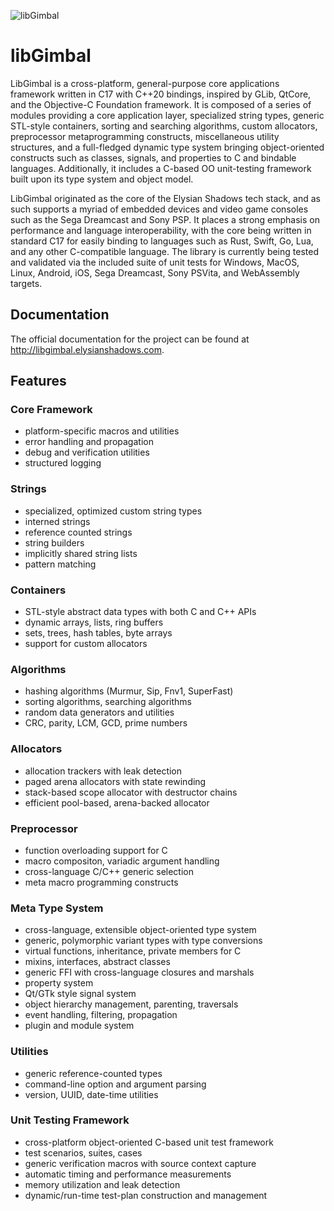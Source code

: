 <p align="left"><img src="http://libgimbal.elysianshadows.com/libgimbal_icon.png" alt="libGimbal">

# libGimbal #
LibGimbal is a cross-platform, general-purpose core applications framework written in C17 with C++20 bindings, inspired by GLib, QtCore, and the Objective-C Foundation framework. It is composed of a series of modules providing a core application layer, specialized string types, generic STL-style containers, sorting and searching algorithms, custom allocators, preprocessor metaprogramming constructs, miscellaneous utility structures, and a full-fledged dynamic type system bringing object-oriented constructs such as classes, signals, and properties to C and bindable languages. Additionally, it includes a C-based OO unit-testing framework built upon its type system and object model.

LibGimbal originated as the core of the Elysian Shadows tech stack, and as such supports a myriad of embedded devices and video game consoles such as the Sega Dreamcast and Sony PSP. It places a strong emphasis on performance and language interoperability, with the core being written in standard C17 for easily binding to languages such as Rust, Swift, Go, Lua, and any other C-compatible language. The library is currently being tested and validated via the included suite of unit tests for Windows, MacOS, Linux, Android, iOS, Sega Dreamcast, Sony PSVita, and WebAssembly targets. 

## Documentation ##
The official documentation for the project can be found at http://libgimbal.elysianshadows.com.

## Features ##
### Core Framework ###
- platform-specific macros and utilities
- error handling and propagation
- debug and verification utilities
- structured logging

### Strings ###
- specialized, optimized custom string types
- interned strings
- reference counted strings
- string builders
- implicitly shared string lists
- pattern matching

### Containers ###
- STL-style abstract data types with both C and C++ APIs
- dynamic arrays, lists, ring buffers
- sets, trees, hash tables, byte arrays
- support for custom allocators

### Algorithms ###
- hashing algorithms (Murmur, Sip, Fnv1, SuperFast)
- sorting algorithms, searching algorithms
- random data generators and utilities
- CRC, parity, LCM, GCD, prime numbers

### Allocators ###
- allocation trackers with leak detection
- paged arena allocators with state rewinding
- stack-based scope allocator with destructor chains
- efficient pool-based, arena-backed allocator

### Preprocessor ###
- function overloading support for C
- macro compositon, variadic argument handling
- cross-language C/C++ generic selection
- meta macro programming constructs

### Meta Type System ###
- cross-language, extensible object-oriented type system
- generic, polymorphic variant types with type conversions
- virtual functions, inheritance, private members for C
- mixins, interfaces, abstract classes
- generic FFI with cross-language closures and marshals
- property system
- Qt/GTk style signal system
- object hierarchy management, parenting, traversals
- event handling, filtering, propagation
- plugin and module system

### Utilities ###
- generic reference-counted types
- command-line option and argument parsing
- version, UUID, date-time utilities

### Unit Testing Framework ###
- cross-platform object-oriented C-based unit test framework
- test scenarios, suites, cases
- generic verification macros with source context capture
- automatic timing and performance measurements
- memory utilization and leak detection
- dynamic/run-time test-plan construction and management
